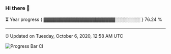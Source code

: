 ### Hi there 👋

⏳ Year progress { ▓▓▓▓▓▓▓▓▓▓▓▓▓▓▓▓▓▓▓▓▓▓░░░░░░░░ } 76.24 %

---

⏰ Updated on Tuesday, October 6, 2020, 12:58 AM UTC

![Progress Bar CI](https://github.com/arthurbuhl/arthurbuhl/workflows/Progress%20Bar%20CI/badge.svg)
